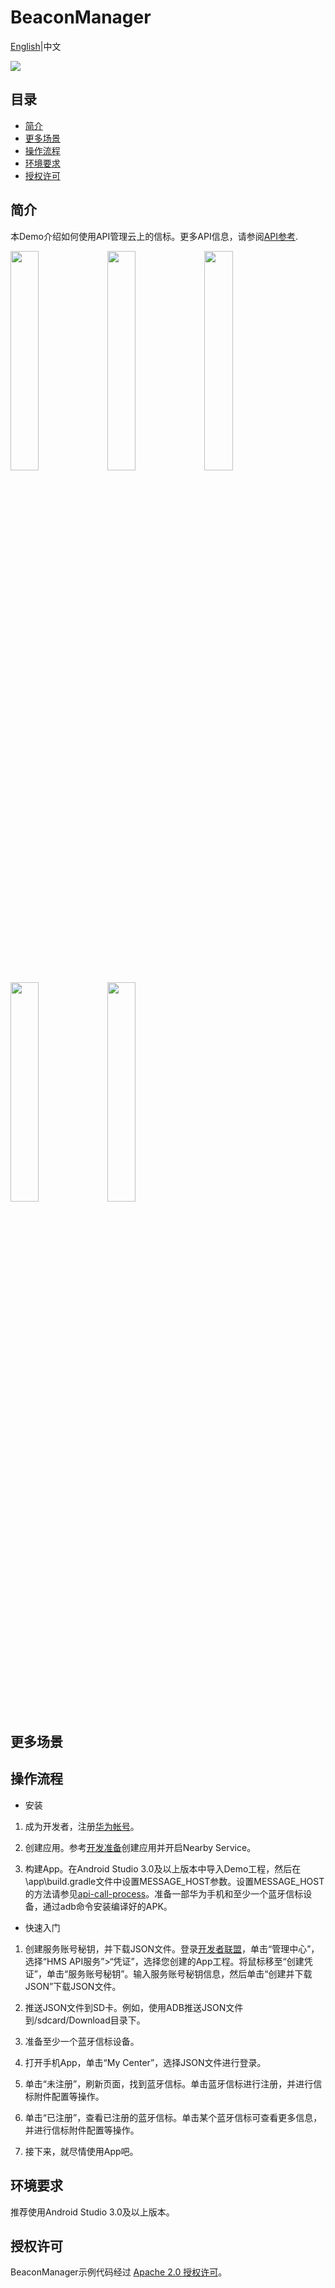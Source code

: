 # BeaconManager
[English](https://github.com/HMS-Core/hms-nearby-demo/tree/master/BeaconManager)|中文

[![](https://camo.githubusercontent.com/ce1c195eb2524e4e67a2e74bf6e9619555aa0913/68747470733a2f2f696d672e736869656c64732e696f2f62616467652f446f63732d686d736775696465732d627269676874677265656e)](https://developer.huawei.com/consumer/cn/doc/development/HMSCore-Guides/introduction-0000001050040566)

## 目录
 * [简介](#简介)
 * [更多场景](#更多场景)
 * [操作流程](#操作流程)
 * [环境要求](#环境要求)
 * [授权许可](#授权许可)

## 简介
本Demo介绍如何使用API管理云上的信标。更多API信息，请参阅[API参考](https://developer.huawei.com/consumer/cn/doc/HMSCore-References/common-interface-0000001050151532).

<img src="https://github.com/HMS-Core/hms-nearby-demo/blob/master/BeaconManager/Result_1.jpg" width = 30% height = 30% /> <img src="https://github.com/HMS-Core/hms-nearby-demo/blob/master/BeaconManager/Result_2.jpg" width = 30% height = 30% /> <img src="https://github.com/HMS-Core/hms-nearby-demo/blob/master/BeaconManager/Result_3.jpg" width = 30% height = 30% />
<img src="https://github.com/HMS-Core/hms-nearby-demo/blob/master/BeaconManager/Result_4.jpg" width = 30% height = 30% /> <img src="https://github.com/HMS-Core/hms-nearby-demo/blob/master/BeaconManager/Result_5.jpg" width = 30% height = 30% />

## 更多场景


## 操作流程
* 安装
1. 成为开发者，注册[华为帐号](https://developer.huawei.com/consumer/cn/)。

2. 创建应用。参考[开发准备](https://developer.huawei.com/consumer/cn/doc/development/HMSCore-Guides/config-agc-0000001050040578)创建应用并开启Nearby Service。

3. 构建App。在Android Studio 3.0及以上版本中导入Demo工程，然后在\app\build.gradle文件中设置MESSAGE_HOST参数。设置MESSAGE_HOST的方法请参见[api-call-process](https://developer.huawei.com/consumer/cn/doc/HMSCore-References/common-interface-0000001050151532)。准备一部华为手机和至少一个蓝牙信标设备，通过adb命令安装编译好的APK。

* 快速入门
1. 创建服务账号秘钥，并下载JSON文件。登录[开发者联盟](https://developer.huawei.com/consumer/cn/)，单击“管理中心”，选择“HMS API服务”>“凭证”，选择您创建的App工程。将鼠标移至“创建凭证”，单击“服务账号秘钥”。输入服务账号秘钥信息，然后单击“创建并下载JSON”下载JSON文件。

2. 推送JSON文件到SD卡。例如，使用ADB推送JSON文件到/sdcard/Download目录下。

3. 准备至少一个蓝牙信标设备。

4. 打开手机App，单击“My Center”，选择JSON文件进行登录。

5. 单击“未注册”，刷新页面，找到蓝牙信标。单击蓝牙信标进行注册，并进行信标附件配置等操作。

6. 单击“已注册”，查看已注册的蓝牙信标。单击某个蓝牙信标可查看更多信息，并进行信标附件配置等操作。

7. 接下来，就尽情使用App吧。

## 环境要求
推荐使用Android Studio 3.0及以上版本。

## 授权许可
BeaconManager示例代码经过 [Apache 2.0 授权许可](http://www.apache.org/licenses/LICENSE-2.0)。
